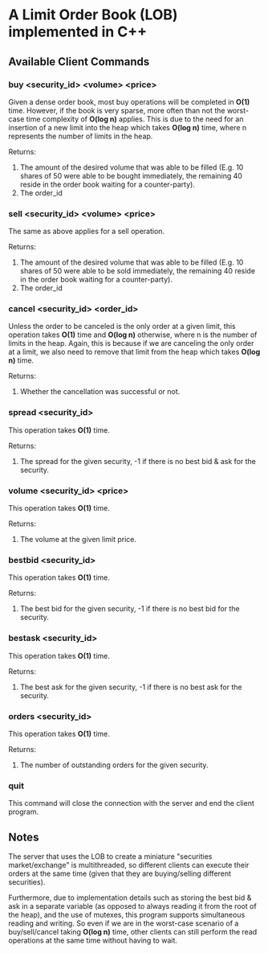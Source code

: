# A Limit Order Book (LOB) implemented in C++

## Available Client Commands

### buy \<security_id> \<volume> \<price>
Given a dense order book, most buy operations will be completed in **O(1)** time. However, if the book is very sparse, more often than not the worst-case time complexity of **O(log n)** applies. This is due to the need for an insertion of a new limit into the heap which takes **O(log n)** time, where n represents the number of limits in the heap.

Returns: 
1) The amount of the desired volume that was able to be filled (E.g. 10 shares of 50 were able to be bought immediately, the remaining 40 reside in the order book waiting for a counter-party).
2) The order_id

### sell \<security_id> \<volume> \<price>
The same as above applies for a sell operation.

Returns: 
1) The amount of the desired volume that was able to be filled (E.g. 10 shares of 50 were able to be sold immediately, the remaining 40 reside in the order book waiting for a counter-party).
2) The order_id

### cancel \<security_id> \<order_id>
Unless the order to be canceled is the only order at a given limit, this operation takes **O(1)** time and **O(log n)** otherwise, where n is the number of limits in the heap. Again, this is because if we are canceling the only order at a limit, we also need to remove that limit from the heap which takes **O(log n)** time.

Returns: 
1) Whether the cancellation was successful or not.

### spread \<security_id>
This operation takes **O(1)** time.

Returns: 
1) The spread for the given security, -1 if there is no best bid & ask for the security.

### volume \<security_id> \<price>
This operation takes **O(1)** time.

Returns: 
1) The volume at the given limit price.

### bestbid \<security_id>
This operation takes **O(1)** time.

Returns: 
1) The best bid for the given security, -1 if there is no best bid for the security.

### bestask \<security_id>
This operation takes **O(1)** time.

Returns: 
1) The best ask for the given security, -1 if there is no best ask for the security.

### orders \<security_id>
This operation takes **O(1)** time.

Returns:
1) The number of outstanding orders for the given security.

### quit
This command will close the connection with the server and end the client program.

## Notes

The server that uses the LOB to create a miniature "securities market/exchange" is multithreaded, so different clients can execute their orders at the same time (given that they are buying/selling different securities).

Furthermore, due to implementation details such as storing the best bid & ask in a separate variable (as opposed to always reading it from the root of the heap), and the use of mutexes, this program supports simultaneous reading and writing. So even if we are in the worst-case scenario of a buy/sell/cancel taking **O(log n)** time, other clients can still perform the read operations at the same time without having to wait.
